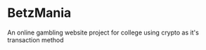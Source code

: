 # BetzMania
An online gambling website project for college using crypto as it's transaction method


